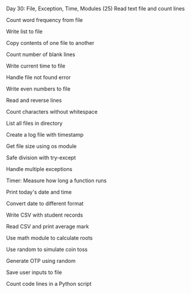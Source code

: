  Day 30: File, Exception, Time, Modules (25)
Read text file and count lines

Count word frequency from file

Write list to file

Copy contents of one file to another

Count number of blank lines

Write current time to file

Handle file not found error

Write even numbers to file

Read and reverse lines

Count characters without whitespace

List all files in directory

Create a log file with timestamp

Get file size using os module

Safe division with try-except

Handle multiple exceptions

Timer: Measure how long a function runs

Print today's date and time

Convert date to different format

Write CSV with student records

Read CSV and print average mark

Use math module to calculate roots

Use random to simulate coin toss

Generate OTP using random

Save user inputs to file

Count code lines in a Python script
